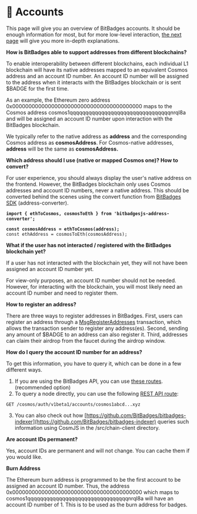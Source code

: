 # 👤 Accounts

This page will give you an overview of BitBadges accounts. It should be enough information for most, but for more low-level interaction, [the next page](accounts-technical.md) will give you more in-depth explanations.&#x20;



**How is BitBadges able to support addresses from different blockchains?**

To enable interoperability between different blockchains, each individual L1 blockchain will have its native addresses mapped to an equivalent Cosmos address and an account ID number. An account ID number will be assigned to the address when it interacts with the BitBadges blockchain or is sent $BADGE for the first time.&#x20;

As an example, the Ethereum zero address 0x0000000000000000000000000000000000000000 maps to the Cosmos address cosmos1qqqqqqqqqqqqqqqqqqqqqqqqqqqqqqqqnrql8a and will be assigned an account ID number upon interaction with the BitBadges blockchain.

We typically refer to the native address as **address** and the corresponding Cosmos address as **cosmosAddress**. For Cosmos-native addresses, **address** will be the same as **cosmosAddress.**

**Which address should I use (native or mapped Cosmos one)? How to convert?**

For user experience, you should always display the user's native address on the frontend. However, the BitBadges blockchain only uses Cosmos addresses and account ID numbers, never a native address. This should be converted behind the scenes using the convert function from [BitBadges SDK](broken-reference) (address-converter).

<pre class="language-typescript"><code class="lang-typescript"><strong>import { ethToCosmos, cosmosToEth } from 'bitbadgesjs-address-converter';
</strong><strong>
</strong><strong>const cosmosAddress = ethToCosmos(address);
</strong>const ethAddress = cosmosToEth(cosmosAddress);
</code></pre>

**What if the user has not interacted / registered with the BitBadges blockchain yet?**

If a user has not interacted with the blockchain yet, they will not have been assigned an account ID number yet.&#x20;

For view-only purposes, an account ID number should not be needed. However, for interacting with the blockchain, you will most likely need an account ID number and need to register them.

**How to register an address?**

There are three ways to register addresses in BitBadges. First, users can register an address through a [MsgRegisterAddresses](msgs.md) transaction, which allows the transaction sender to register any address(es). Second, sending any amount of $BADGE to an address can also register it. Third, addresses can claim their airdrop from the faucet during the airdrop window.

**How do I query the account ID number for an address?**

To get this information, you have to query it, which can be done in a few different ways.

1. If you are using the BitBadges API, you can use [these routes](../../use-cases/use-cases.md). (recommended option)
2. To query a node directly, you can use the following [REST API route](https://docs.cosmos.network/v0.46/run-node/interact-node.html):

```
GET /​cosmos/​auth/​v1beta1/​accounts/​cosmos1abcd...xyz
```

3. You can also check out how [https://github.com/BitBadges/bitbadges-indexer](https://github.com/BitBadges/bitbadges-indexer) queries such information using CosmJS in the /src/chain-client directory.&#x20;

**Are account IDs permanent?**

Yes, account IDs are permanent and will not change. You can cache them if you would like.

**Burn Address**

The Ethereum burn address is programmed to be the first account to be assigned an account ID number. Thus, the address 0x0000000000000000000000000000000000000000 which maps to cosmos1qqqqqqqqqqqqqqqqqqqqqqqqqqqqqqqqnrql8a will have an account ID number of 1. This is to be used as the burn address for badges.
